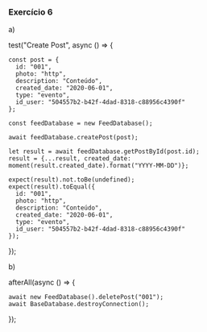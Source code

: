 ### Exercício 6

a)

test("Create Post", async () => {

    const post = {
      id: "001",
      photo: "http",
      description: "Conteúdo",
      created_date: "2020-06-01",
      type: "evento",
      id_user: "504557b2-b42f-4dad-8318-c88956c4390f"
    };

    const feedDatabase = new FeedDatabase();

    await feedDatabase.createPost(post);
    
    let result = await feedDatabase.getPostById(post.id);
    result = {...result, created_date: moment(result.created_date).format("YYYY-MM-DD")};

    expect(result).not.toBe(undefined);
    expect(result).toEqual({
      id: "001",
      photo: "http",
      description: "Conteúdo",
      created_date: "2020-06-01",
      type: "evento",
      id_user: "504557b2-b42f-4dad-8318-c88956c4390f"
    });
  });

b) 

  afterAll(async () => {

    await new FeedDatabase().deletePost("001");
    await BaseDatabase.destroyConnection();

  });